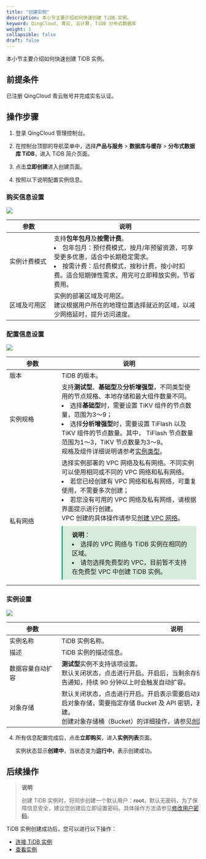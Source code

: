 ```yaml
---
title: "创建实例"
description: 本小节主要介绍如何快速创建 TiDB 实例。 
keyword: QingCloud, 青云, 云计算, TiDB 分布式数据库
weight: 1
collapsible: false
draft: false
---
```


本小节主要介绍如何快速创建 TiDB 实例。

## 前提条件

已注册 QingCloud 青云账号并完成实名认证。

## 操作步骤

1. 登录 QingCloud 管理控制台。
2. 在控制台顶部的导航菜单中，选择**产品与服务** > **数据库与缓存** > **分布式数据库 TiDB**，进入 TiDB 简介页面。


3. 点击**立即创建**进入创建页面。
4. 按照以下说明配置实例信息。

### 购买信息设置

![](../../../_images/create_bug_info.png)

| <span style="display:inline-block;width:100px">参数</span> | 说明                                                         |
| ---------------------------------------------------------- | ------------------------------------------------------------ |
| 实例计费模式                                               | 支持**包年包月**及**按需计费**。<br/><li>包年包月：预付费模式，按月/年预留资源，可享受更多优惠，适合中长期稳定需求。</li><li>按需计费：后付费模式，按秒计费，按小时扣费。适合短期弹性需求，用完可立即释放实例，节省费用。</li> |
| 区域及可用区                                               | 实例的部署区域及可用区。<br/>建议根据用户所在的地理位置选择就近的区域，以减少网络延时，提升访问速度。 |

### 配置信息设置

![](../../../_images/create_setting_info.png)

| <span style="display:inline-block;width:120px">参数</span> | 说明                                                         |
| ---------------------------------------------------------- | ------------------------------------------------------------ |
| 版本                                                       | TiDB 的版本。                                                |
| 实例规格                                                   | 支持**测试型**、**基础型**及**分析增强型**，不同类型使用的节点规格、本地存储和最大组件数量不同。<br/><li>选择**基础型**时，需要设置 TiKV 组件的节点数量，范围为3～9；</li><li>选择**分析增强型**时，需要设置 TiFlash 以及 TiKV 组件的节点数量。其中， TiFlash 节点数量范围为1～3，TiKV 节点数量为3～9。</li>规格及组件详细说明请参考[实例类型](../../../intro/instance_type/)。 |
| 私有网络                                                   | 选择实例部署的 VPC 网络及私有网络。不同实例可以使用相同或不同的 VPC 网络和私有网络。<li>若您已经创建有 VPC 网络和私有网络，可重复使用，不需要多次创建；</li><li>若您没有可用的 VPC 网络及私有网络，请根据界面提示进行创建。</li>VPC 创建的具体操作请参见[创建 VPC 网络](/network/vpc/manual/vpcnet/10_create_vpc/)。<br/><div style="background-color: #D8ECDE; padding: 10px 24px; margin: 10px 0; border-left: 3px solid #00a971;">  <b>说明</b>：<li>选择的 VPC 网络与 TiDB 实例在相同的区域。</li><li>请勿选择免费型的 VPC，目前暂不支持在免费型 VPC 中创建 TiDB 实例。</li></div> |

### 实例设置

![](../../../_images/create_instance_setting.png)

| <span style="display:inline-block;width:120px">参数</span> | <span style="display:inline-block;width:600px">说明</span>   |
| ---------------------------------------------------------- | ------------------------------------------------------------ |
| 实例名称                                                   | TiDB 实例名称。                                              |
| 描述                                                       | TiDB 实例的描述信息。                                        |
| 数据容量自动扩容                                           | **测试型**实例不支持该项设置。<br/>默认关闭状态，点击进行开启。开启后，当剩余存储容量不足 30% 时，您将收到警告通知，持续 90 分钟以上时会触发自动扩容。 |
| 对象存储                                                   | 默认关闭状态，点击进行开启。开启表示需要启动对象存储服务来存储备份数据。开启对象存储，需要指定存储 Bucket 及 API 密钥，若未创建，请根据界面提示进行创建。<br>创建对象存储桶（Bucket）的详细操作，请参见[创建 Bucket](/storage/object-storage/manual/bucket_manage/#创建-bucket)。 |

4. 所有信息配置完成后，点击**立即购买**，进入**实例列表**页面。

   实例状态显示**创建中**，当状态变为**运行中**，表示创建成功。

## 后续操作

>**说明**
>
>创建 TiDB 实例时，将同步创建一个默认用户：**root**，默认无密码，为了保障信息安全，建议您创建后立即设置密码。具体操作方法请参见[修改用户密码](../../../manual/user_mgt/mdypasswd/)。

TiDB 实例创建成功后，您可以进行以下操作：

- [连接 TiDB 实例](../../../quickstart/cnect_tidb/)
- [查看实例](../view/)
